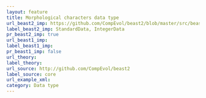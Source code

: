 ```yaml
---
layout: feature
title: Morphological characters data type 
url_beast2_imp: https://github.com/CompEvol/beast2/blob/master/src/beast/evolution/datatype/StandardData.java, https://github.com/CompEvol/beast2/blob/master/src/beast/evolution/datatype/IntegerData.java
label_beast2_imp: StandardData, IntegerData
pr_beast2_imp: true
url_beast1_imp: 
label_beast1_imp: 
pr_beast1_imp: false
url_theory: 
label_theory: 
url_source: http://github.com/CompEvol/beast2
label_source: core
url_example_xml: 
category: Data type
---
```

